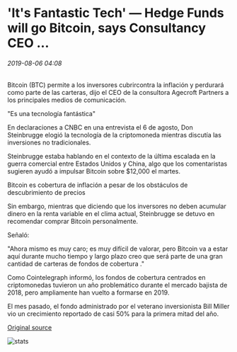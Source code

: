 # 'It's Fantastic Tech' — Hedge Funds will go Bitcoin, says Consultancy CEO ...

###### 2019-08-06 04:08

Bitcoin (BTC) permite a los inversores cubrircontra la inflación y perdurará como parte de las carteras, dijo el CEO de la consultora Agecroft Partners a los principales medios de comunicación.

"Es una tecnología fantástica"

En declaraciones a CNBC en una entrevista el 6 de agosto, Don Steinbrugge elogió la tecnología de la criptomoneda mientras discutía las inversiones no tradicionales.

Steinbrugge estaba hablando en el contexto de la última escalada en la guerra comercial entre Estados Unidos y China, algo que los comentaristas sugieren ayudó a impulsar Bitcoin sobre $12,000 el martes.

Bitcoin es cobertura de inflación a pesar de los obstáculos de descubrimiento de precios

Sin embargo, mientras que diciendo que los inversores no deben acumular dinero en la renta variable en el clima actual, Steinbrugge se detuvo en recomendar comprar Bitcoin personalmente.

Señaló:

"Ahora mismo es muy caro; es muy difícil de valorar, pero Bitcoin va a estar aquí durante mucho tiempo y largo plazo creo que será parte de una gran cantidad de carteras de fondos de cobertura ."

Como Cointelegraph informó, los fondos de cobertura centrados en criptomonedas tuvieron un año problemático durante el mercado bajista de 2018, pero ampliamente han vuelto a formarse en 2019.

El mes pasado, el fondo administrado por el veterano inversionista Bill Miller vio un crecimiento reportado de casi 50% para la primera mitad del año.

[Original source](https://cointelegraph.com/news/its-fantastic-tech-hedge-funds-will-go-bitcoin-says-consultancy-ceo)

![stats](https://c.statcounter.com/11760860/0/a89fa40b/1/ "stats")